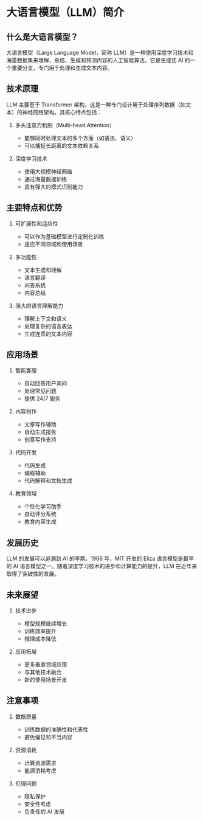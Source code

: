 # 大语言模型（LLM）简介

## 什么是大语言模型？

大语言模型（Large Language Model，简称 LLM）是一种使用深度学习技术和海量数据集来理解、总结、生成和预测内容的人工智能算法。它是生成式 AI 的一个重要分支，专门用于处理和生成文本内容。

## 技术原理

LLM 主要基于 Transformer 架构，这是一种专门设计用于处理序列数据（如文本）的神经网络架构。其核心特点包括：

1. 多头注意力机制（Multi-head Attention）
   - 能够同时处理文本的多个方面（如语法、语义）
   - 可以捕捉长距离的文本依赖关系

2. 深度学习技术
   - 使用大规模神经网络
   - 通过海量数据训练
   - 具有强大的模式识别能力

## 主要特点和优势

1. 可扩展性和适应性
   - 可以作为基础模型进行定制化训练
   - 适应不同领域和使用场景

2. 多功能性
   - 文本生成和理解
   - 语言翻译
   - 问答系统
   - 内容总结

3. 强大的语言理解能力
   - 理解上下文和语义
   - 处理复杂的语言表达
   - 生成连贯的文本内容

## 应用场景

1. 智能客服
   - 自动回答用户询问
   - 处理常见问题
   - 提供 24/7 服务

2. 内容创作
   - 文章写作辅助
   - 自动生成报告
   - 创意写作支持

3. 代码开发
   - 代码生成
   - 编程辅助
   - 代码解释和文档生成

4. 教育领域
   - 个性化学习助手
   - 自动评分系统
   - 教育内容生成

## 发展历史

LLM 的发展可以追溯到 AI 的早期。1966 年，MIT 开发的 Eliza 语言模型是最早的 AI 语言模型之一。随着深度学习技术的进步和计算能力的提升，LLM 在近年来取得了突破性的发展。

## 未来展望

1. 技术进步
   - 模型规模继续增长
   - 训练效率提升
   - 推理成本降低

2. 应用拓展
   - 更多垂直领域应用
   - 与其他技术融合
   - 新的使用场景开发

## 注意事项

1. 数据质量
   - 训练数据的准确性和代表性
   - 避免偏见和不当内容

2. 资源消耗
   - 计算资源需求
   - 能源消耗考虑

3. 伦理问题
   - 隐私保护
   - 安全性考虑
   - 负责任的 AI 发展